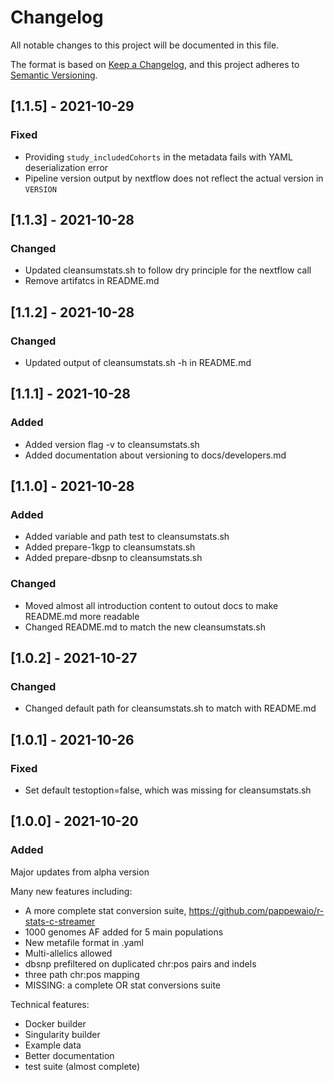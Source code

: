 # Changelog
All notable changes to this project will be documented in this file.

The format is based on [Keep a Changelog](https://keepachangelog.com/en/1.0.0/),
and this project adheres to [Semantic Versioning](https://semver.org/spec/v2.0.0.html).

## [1.1.5] - 2021-10-29
### Fixed
- Providing `study_includedCohorts` in the metadata fails with YAML deserialization error
- Pipeline version output by nextflow does not reflect the actual version in `VERSION`

## [1.1.3] - 2021-10-28
### Changed
- Updated cleansumstats.sh to follow dry principle for the nextflow call
- Remove artifatcs in README.md

## [1.1.2] - 2021-10-28
### Changed
- Updated output of cleansumstats.sh -h in README.md

## [1.1.1] - 2021-10-28
### Added
- Added version flag -v to cleansumstats.sh
- Added documentation about versioning to docs/developers.md

## [1.1.0] - 2021-10-28
### Added
- Added variable and path test to cleansumstats.sh
- Added prepare-1kgp to cleansumstats.sh
- Added prepare-dbsnp to cleansumstats.sh

### Changed
- Moved almost all introduction content to outout docs to make README.md more readable
- Changed README.md to match the new cleansumstats.sh

## [1.0.2] - 2021-10-27
### Changed
- Changed default path for cleansumstats.sh to match with README.md

## [1.0.1] - 2021-10-26
### Fixed
- Set default testoption=false, which was missing for cleansumstats.sh

## [1.0.0] - 2021-10-20
### Added

Major updates from alpha version

Many new features including:

- A more complete stat conversion suite, https://github.com/pappewaio/r-stats-c-streamer
- 1000 genomes AF added for 5 main populations
- New metafile format in .yaml
- Multi-allelics allowed
- dbsnp prefiltered on duplicated chr:pos pairs and indels
- three path chr:pos mapping
- MISSING: a complete OR stat conversions suite

Technical features:

- Docker builder
- Singularity builder
- Example data
- Better documentation
- test suite (almost complete)
